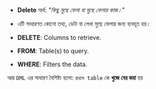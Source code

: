 - **Delete** অর্থ: _"কিছু মুছে ফেলা বা মুছে ফেলার কাজ।"_
- এটি সাধারণত কোনো তথ্য, ডেটা বা লেখা মুছে ফেলার জন্য ব্যবহৃত হয়।

- **DELETE**: Columns to retrieve.
- **FROM**: Table(s) to query.
- **WHERE**: Filters the data.



আর `DML` এর সাধারণ বৈশিষ্ট্য হলো: `প্রথমে table` কে **খুজে বের করা** হয়